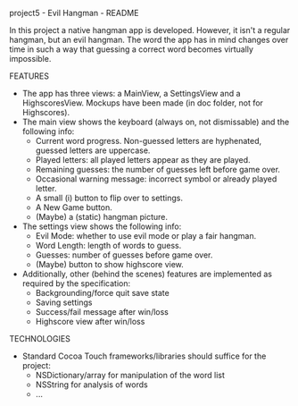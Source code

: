 project5 - Evil Hangman - README

In this project a native hangman app is developed. However, it isn't a regular hangman, but an evil hangman.
The word the app has in mind changes over time in such a way that guessing a correct word becomes virtually impossible.

FEATURES
- The app has three views: a MainView, a SettingsView and a HighscoresView. 
  Mockups have been made (in doc folder, not for Highscores).
- The main view shows the keyboard (always on, not dismissable) and the following info:
    + Current word progress. Non-guessed letters are hyphenated, guessed letters are uppercase.
    + Played letters: all played letters appear as they are played.
    + Remaining guesses: the number of guesses left before game over.
    + Occasional warning message: incorrect symbol or already played letter.
    + A small (i) button to flip over to settings.
    + A New Game button.
    + (Maybe) a (static) hangman picture.
- The settings view shows the following info:
    + Evil Mode: whether to use evil mode or play a fair hangman.
    + Word Length: length of words to guess.
    + Guesses: number of guesses before game over.
    + (Maybe) button to show highscore view.
- Additionally, other (behind the scenes) features are implemented as required by the specification:
    + Backgrounding/force quit save state
    + Saving settings
    + Success/fail message after win/loss
    + Highscore view after win/loss
    
TECHNOLOGIES
- Standard Cocoa Touch frameworks/libraries should suffice for the project:
    + NSDictionary/array for manipulation of the word list
    + NSString for analysis of words
    + ...
